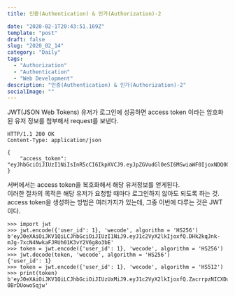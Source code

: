 ```yaml
---
title: 인증(Authentication) & 인가(Authorization)-2

date: "2020-02-1T20:43:51.169Z"
template: "post"
draft: false
slug: "2020_02_14"
category: "Daily"
tags:
  - "Authorization"
  - "Authentication"
  - "Web Development"
description: "인증(Authentication) & 인가(Authorization)-2"
socialImage: ""
---
```

JWT(JSON Web Tokens)
유저가 로그인에 성공하면 access token 이라는 암호화된 유저 정보를 첨부해서 request를 보낸다.

```
HTTP/1.1 200 OK
Content-Type: application/json

{
    "access_token": "eyJhbGciOiJIUzI1NiIsInR5cCI6IkpXVCJ9.eyJpZGVudGl0eSI6MSwiaWF0IjoxNDQ0OTE3NjQwLCJuYmYiOjE0NDQ5MTc2NDAsImV4cCI6MTQ0NDkxNzk0MH0.KPmI6WSjRjlpzecPvs3q_T3cJQvAgJvaQAPtk1abC_E"
}
```
서버에서는 access token을 복호화해서 해당 유저정보를 얻게된다.<br>
이러한 절차의 목적은 해당 유저가 요청할 때마다 로그인하지 않아도 되도록 하는 것.<br>
access token을 생성하는 방법은 여러가지가 있는데, 그중 이번에 다루는 것은 JWT이다.

```
>>> import jwt
>>> jwt.encode({'user_id': 1}, 'wecode', algorithm = 'HS256')
b'eyJ0eXAiOiJKV1QiLCJhbGciOiJIUzI1NiJ9.eyJ1c2VyX2lkIjoxfQ.DHk2kqJnk-mJg-7xcN4NwkaFJRUh01K3vY2V6g8o3bE'
>>> token = jwt.encode({'user_id': 1}, 'wecode', algorithm = 'HS256')
>>> jwt.decode(token, 'wecode', algorithm = 'HS256')
{'user_id': 1}
>>> token = jwt.encode({'user_id': 1}, 'wecode', algorithm = 'HS512')
>>> print(token)
b'eyJ0eXAiOiJKV1QiLCJhbGciOiJIUzUxMiJ9.eyJ1c2VyX2lkIjoxfQ.ZacrrpzNICXDuHinVYF6aPT5QjaH_zAbH7ihSSUDrMwCUBd1FdxLql5CFWSXt5BNC6P4APTUn-0BrDUowoSqjw'
```

